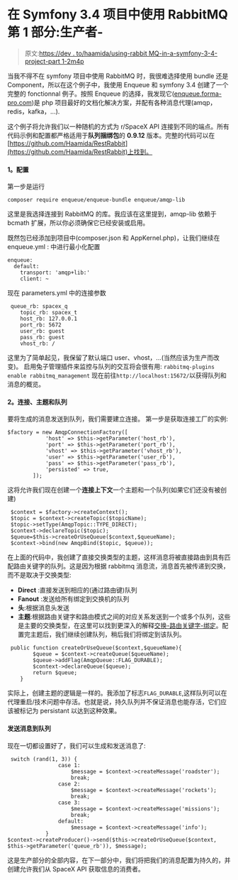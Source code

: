 # 在 Symfony 3.4 项目中使用 RabbitMQ 第 1 部分:生产者-

> 原文:[https://dev . to/haamida/using-rabbit MQ-in-a-symfony-3-4-project-part 1-2m4p](https://dev.to/haamida/using-rabbitmq-in-a-symfony-3-4-project-part1-2m4p)

当我不得不在 symfony 项目中使用 RabbitMQ 时，我很难选择使用 bundle 还是 Component，所以在这个例子中，我使用 Enqueue 和 symfony 3.4 创建了一个完整的 fonctionnal 例子。按照 Enqueue 的选择，我发现它([enqueue.forma-pro.com](https://enqueue.forma-pro.com/))是 php 项目最好的文档化解决方案，并配有各种消息代理(amqp，redis，kafka，...).

这个例子将允许我们以一种随机的方式为 r/SpaceX API 连接到不同的端点。所有代码示例和配置都严格适用于**队列捆绑包**的 **0.9.12** 版本。完整的代码可以在[https://github.com/Haamida/RestRabbit](https://github.com/Haamida/RestRabbit)上找到。

#### [](#1-configuration)1。配置

第一步是运行

```
composer require enqueue/enqueue-bundle enqueue/amqp-lib 
```

这里是我选择连接到 RabbitMQ 的库。我应该在这里提到，amqp-lib 依赖于 bcmath 扩展，所以你必须确保它已经安装或启用。

既然包已经添加到项目中(composer.json 和 AppKernel.php)，让我们继续在 enqueue.yml :
中进行最小化配置

```
enqueue:
  default:
    transport: 'amqp+lib:'
    client: ~ 
```

现在 parameters.yml 中的连接参数

```
 queue_rb: spacex_q
    topic_rb: spacex_t
    host_rb: 127.0.0.1
    port_rb: 5672
    user_rb: guest
    pass_rb: guest
    vhost_rb: / 
```

这里为了简单起见，我保留了默认端口 user、vhost，...(当然应该为生产而改变)。
启用兔子管理插件来监控与队列的交互将会很有用:
`rabbitmq-plugins enable rabbitmq_management`
现在前往`http://localhost:15672/`以获得队列和消息的概览。

#### [](#2-connection-topic-and-queue)2。连接、主题和队列

要将生成的消息发送到队列，我们需要建立连接。
第一步是获取连接工厂的实例:

```
$factory = new AmqpConnectionFactory([
            'host' => $this->getParameter('host_rb'),
            'port' => $this->getParameter('port_rb'),
            'vhost' => $this->getParameter('vhost_rb'),
            'user' => $this->getParameter('user_rb'),
            'pass' => $this->getParameter('pass_rb'),
            'persisted' => true,
        ]); 
```

这将允许我们现在创建一个**连接上下文**一个主题和一个队列(如果它们还没有被创建)

```
 $context = $factory->createContext();
 $topic = $context->createTopic($topicName);
 $topic->setType(AmqpTopic::TYPE_DIRECT);
 $context->declareTopic($topic);
 $queue=$this->createOrUseQueue($context,$queueName);
 $context->bind(new AmqpBind($topic, $queue)); 
```

在上面的代码中，我创建了直接交换类型的主题，这样消息将被直接路由到具有匹配路由关键字的队列。这是因为根据 rabbitmq 消息流，消息首先被传递到交换，而不是取决于交换类型:

*   **Direct** :直接发送到相应的(通过路由键)队列
*   **Fanout** :发送给所有绑定到交换机的队列
*   **头**:根据消息头发送
*   **主题**:根据路由关键字和路由模式之间的对应关系发送到一个或多个队列，这些是主要的交换类型，在这里可以找到更深入的解释[交换-路由关键字-绑定](https://www.cloudamqp.com/blog/2015-09-03-part4-rabbitmq-for-beginners-exchanges-routing-keys-bindings.html)。配置完主题后，我们继续创建队列，稍后我们将绑定到该队列。

```
 public function createOrUseQueue($context,$queueName){
        $queue = $context->createQueue($queueName);
        $queue->addFlag(AmqpQueue::FLAG_DURABLE);
        $context->declareQueue($queue);
        return $queue;
    } 
```

实际上，创建主题的逻辑是一样的。我添加了标志`FLAG_DURABLE`,这样队列可以在代理重启/技术问题中存活。也就是说，持久队列并不保证消息也能存活，它们应该被标记为 persistant 以达到这种效果。

#### [](#send-message-to-queue)发送消息到队列

现在一切都设置好了，我们可以生成和发送消息了:

```
 switch (rand(1, 3)) {
                case 1:
                    $message = $context->createMessage('roadster');
                    break;
                case 2:
                    $message = $context->createMessage('rockets');
                    break;
                case 3:
                    $message = $context->createMessage('missions');
                    break;
                default:
                    $message = $context->createMessage('info');
            }
$context->createProducer()->send($this->createOrUseQueue($context, $this->getParameter('queue_rb')), $message); 
```

这是生产部分的全部内容，在下一部分中，我们将把我们的消息配置为持久的，并创建允许我们从 SpaceX API 获取信息的消费者。